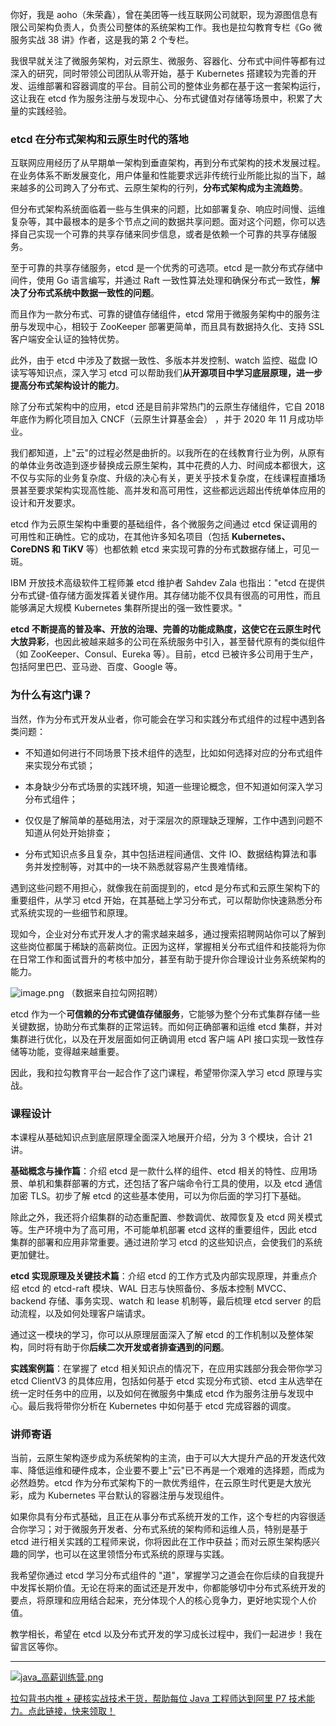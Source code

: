 你好，我是 aoho（朱荣鑫），曾在美团等一线互联网公司就职，现为源图信息有限公司架构负责人，负责公司整体的系统架构工作。我也是拉勾教育专栏《Go 微服务实战 38 讲》作者，这是我的第 2 个专栏。

我很早就关注了微服务架构，对云原生、微服务、容器化、分布式中间件等都有过深入的研究，同时带领公司团队从零开始，基于 Kubernetes 搭建较为完善的开发、运维部署和容器调度的平台。目前公司的整体业务都在基于这一套架构运行，这让我在 etcd 作为服务注册与发现中心、分布式键值对存储等场景中，积累了大量的实践经验。

### etcd 在分布式架构和云原生时代的落地

互联网应用经历了从早期单一架构到垂直架构，再到分布式架构的技术发展过程。在业务体系不断发展变化，用户体量和性能要求远非传统行业所能比拟的当下，越来越多的公司跨入了分布式、云原生架构的行列，**分布式架构成为主流趋势**。

但分布式架构系统面临着一些与生俱来的问题，比如部署复杂、响应时间慢、运维复杂等，其中最根本的是多个节点之间的数据共享问题。面对这个问题，你可以选择自己实现一个可靠的共享存储来同步信息，或者是依赖一个可靠的共享存储服务。

至于可靠的共享存储服务，etcd 是一个优秀的可选项。etcd 是一款分布式存储中间件，使用 Go 语言编写，并通过 Raft 一致性算法处理和确保分布式一致性，**解决了分布式系统中数据一致性的问题**。

而且作为一款分布式、可靠的键值存储组件，etcd 常用于微服务架构中的服务注册与发现中心，相较于 ZooKeeper 部署更简单，而且具有数据持久化、支持 SSL 客户端安全认证的独特优势。

此外，由于 etcd 中涉及了数据一致性、多版本并发控制、watch 监控、磁盘 IO 读写等知识点，深入学习 etcd 可以帮助我们**从开源项目中学习底层原理，进一步提高分布式架构设计的能力**。

除了分布式架构中的应用，etcd 还是目前非常热门的云原生存储组件，它自 2018 年底作为孵化项目加入 CNCF（云原生计算基金会） ，并于 2020 年 11 月成功毕业。

我们都知道，上"云"的过程必然是曲折的。以我所在的在线教育行业为例，从原有的单体业务改造到逐步替换成云原生架构，其中花费的人力、时间成本都很大，这不仅与实际的业务复杂度、升级的决心有关，更关乎技术复杂度，在线课程直播场景甚至要求架构实现高性能、高并发和高可用性，这些都远远超出传统单体应用的设计和开发要求。

etcd 作为云原生架构中重要的基础组件，各个微服务之间通过 etcd 保证调用的可用性和正确性。它的成功，在其他许多知名项目（包括 **Kubernetes、CoreDNS 和 TiKV** 等）也都依赖 etcd 来实现可靠的分布式数据存储上，可见一斑。

IBM 开放技术高级软件工程师兼 etcd 维护者 Sahdev Zala 也指出："etcd 在提供分布式键-值存储方面发挥着关键作用。其存储功能不仅具有很高的可用性，而且能够满足大规模 Kubernetes 集群所提出的强一致性要求。"

**etcd 不断提高的普及率、开放的治理、完善的功能成熟度，这使它在云原生时代大放异彩**，也因此被越来越多的公司在系统服务中引入，甚至替代原有的类似组件（如 ZooKeeper、Consul、Eureka 等）。目前，etcd 已被许多公司用于生产，包括阿里巴巴、亚马逊、百度、Google 等。

### 为什么有这门课？

当然，作为分布式开发从业者，你可能会在学习和实践分布式组件的过程中遇到各类问题：

* 不知道如何进行不同场景下技术组件的选型，比如如何选择对应的分布式组件来实现分布式锁；

* 本身缺少分布式场景的实践环境，知道一些理论概念，但不知道如何深入学习分布式组件；

* 仅仅是了解简单的基础用法，对于深层次的原理缺乏理解，工作中遇到问题不知道从何处开始排查；

* 分布式知识点多且复杂，其中包括进程间通信、文件 IO、数据结构算法和事务并发控制等，对其中的一块不熟悉就容易产生畏难情绪。

遇到这些问题不用担心，就像我在前面提到的，etcd 是分布式和云原生架构下的重要组件，从学习 etcd 开始，在其基础上学习分布式，可以帮助你快速熟悉分布式系统实现的一些细节和原理。

现如今，企业对分布式开发人才的需求越来越多，通过搜索招聘网站你可以了解到这些岗位都属于稀缺的高薪岗位。正因为这样，掌握相关分布式组件和技能将为你在日常工作和面试晋升的考核中加分，甚至有助于提升你合理设计业务系统架构的能力。

<Image alt="image.png" src="https://s0.lgstatic.com/i/image2/M01/0A/2D/Cip5yGARCX6ABXLKAACL88OqmTI483.png"/>  
（数据来自拉勾网招聘）

etcd 作为一个**可信赖的分布式键值存储服务**，它能够为整个分布式集群存储一些关键数据，协助分布式集群的正常运转。而如何正确部署和运维 etcd 集群，并对集群进行优化，以及在开发层面如何正确调用 etcd 客户端 API 接口实现一致性存储等功能，变得越来越重要。

因此，我和拉勾教育平台一起合作了这门课程，希望带你深入学习 etcd 原理与实战。

### 课程设计

本课程从基础知识点到底层原理全面深入地展开介绍，分为 3 个模块，合计 21 讲。

**基础概念与操作篇**：介绍 etcd 是一款什么样的组件、etcd 相关的特性、应用场景、单机和集群部署的方式，还包括了客户端命令行工具的使用，以及 etcd 通信加密 TLS。初步了解 etcd 的这些基本使用，可以为你后面的学习打下基础。

除此之外，我还将介绍集群的动态重配置、参数调优、故障恢复及 etcd 网关模式等。生产环境中为了高可用，不可能单机部署 etcd 这样的重要组件，因此 etcd 集群的部署和应用非常重要。通过进阶学习 etcd 的这些知识点，会使我们的系统更加健壮。

**etcd 实现原理及关键技术篇**：介绍 etcd 的工作方式及内部实现原理，并重点介绍 etcd 的 etcd-raft 模块、WAL 日志与快照备份、多版本控制 MVCC、backend 存储、事务实现、watch 和 lease 机制等，最后梳理 etcd server 的启动流程，以及如何处理客户端请求。

通过这一模块的学习，你可以从原理层面深入了解 etcd 的工作机制以及整体架构，同时将有助于你**后续二次开发或者排查遇到的问题**。

**实践案例篇**：在掌握了 etcd 相关知识点的情况下，在应用实践部分我会带你学习 etcd ClientV3 的具体应用，包括如何基于 etcd 实现分布式锁、etcd 主从选举在统一定时任务中的应用，以及如何在微服务中集成 etcd 作为服务注册与发现中心。最后我将带你分析在 Kubernetes 中如何基于 etcd 完成容器的调度。

### 讲师寄语

当前，云原生架构逐步成为系统架构的主流，由于可以大大提升产品的开发迭代效率、降低运维和硬件成本，企业要不要上"云"已不再是一个艰难的选择题，而成为必然趋势。etcd 作为分布式架构下的一款优秀组件，在云原生时代更是大放光彩，成为 Kubernetes 平台默认的容器注册与发现组件。

如果你具有分布式基础，且正在从事分布式系统开发的工作，这个专栏的内容很适合你学习；对于微服务开发者、分布式系统的架构师和运维人员，特别是基于 etcd 进行相关实践的工程师来说，你将因此在工作中获益；而对云原生架构感兴趣的同学，也可以在这里领悟分布式系统的原理与实践。

我希望你通过 etcd 学习分布式组件的 "道"，掌握学习之道会在你后续的自我提升中发挥长期价值。无论在将来的面试还是开发中，你都能够切中分布式系统开发的要点，将原理和应用结合起来，充分体现个人的核心竞争力，更好地实现个人价值。

教学相长，希望在 etcd 以及分布式开发的学习成长过程中，我们一起进步！我在留言区等你。

*** ** * ** ***

[<Image alt="java_高薪训练营.png" src="https://s0.lgstatic.com/i/image/M00/8B/BD/Ciqc1F_gEFiAcnCNAAhXSgFweBY589.png"/>](https://shenceyun.lagou.com/t/Mka)

[拉勾背书内推 + 硬核实战技术干货，帮助每位 Java 工程师达到阿里 P7 技术能力。点此链接，快来领取！](https://shenceyun.lagou.com/t/Mka)
